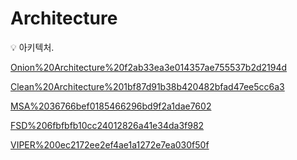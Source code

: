 # Architecture

<aside>
💡 아키텍처.

</aside>

[Onion%20Architecture%20f2ab33ea3e014357ae755537b2d2194d](Onion%20Architecture%20f2ab33ea3e014357ae755537b2d2194d)

[Clean%20Architecture%201bf87d91b38b420482bfad47ee5cc6a3](Clean%20Architecture%201bf87d91b38b420482bfad47ee5cc6a3)

[MSA%2036766bef0185466296bd9f2a1dae7602](MSA%2036766bef0185466296bd9f2a1dae7602)

[FSD%206fbfbfb10cc24012826a41e34da3f982](FSD%206fbfbfb10cc24012826a41e34da3f982)

[VIPER%200ec2172ee2ef4ae1a1272e7ea030f50f](VIPER%200ec2172ee2ef4ae1a1272e7ea030f50f)